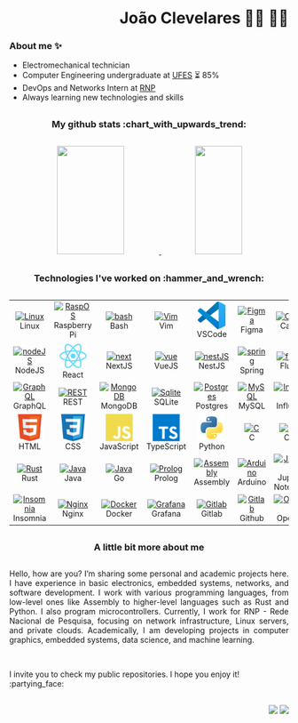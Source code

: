 <h1 align="right"> João Clevelares 👨‍🎓 👨‍💻</h1>

### About me :sparkles:
 - Electromechanical technician
 - Computer Engineering undergraduate at [UFES](https://www.ufes.br) ⏳ 85%
 - DevOps and Networks Intern at [RNP](https://www.rnp.br/) 
 - Always learning new technologies and skills
 
 ##
 
 <div align="center">
  <h3> My github stats :chart_with_upwards_trend: </h3>
 </div>
 
 ##
 
<div align="center">
  <a href="https://github.com/vortex2jm">
  <img width="49%" height="195px" src="https://github-readme-stats.vercel.app/api?username=vortex2jm&show_icons=true&include_all_commits=true&count_private=true&hide_border=true&title_color=00bfbf&icon_color=00bfbf&text_color=c9d1d9&bg_color=ffffff00&hide=contribs,issues"/> 
  
   <img width="41%" height="195px" src="https://github-readme-stats.vercel.app/api/top-langs/?username=vortex2jm&layout=compact&langs_count=8&hide_border=true&title_color=00bfbf&text_color=00bfbf&bg_color=ffffff00&hide=Jupyter%20Notebook" />
</a>
</div>

##

<div align="center">
  <h3>Technologies I've worked on :hammer_and_wrench:</h3>
</div>

##

<table align="center">
  <tr>
    <td align="center" width="100">
      <a href="https://github.com/vortex2jm" target="_blank">
        <img align="center" alt="Linux" height="50" width="50" src="https://cdn.jsdelivr.net/gh/devicons/devicon/icons/linux/linux-original.svg">
      </a>
      <br>
      Linux
    </td>
    <td align="center" width="100">
      <a href="https://github.com/vortex2jm" target="_blank">
        <img align="center" alt="RaspOS" height="50" width="50" src="https://cdn.jsdelivr.net/gh/devicons/devicon/icons/raspberrypi/raspberrypi-original.svg">
      </a>
      <br>
      Raspberry Pi
    </td>
    <td align="center" width="100">
      <a href="https://github.com/vortex2jm" target="_blank">
        <img align="center" alt="bash" height="50" width="50" src="https://cdn.jsdelivr.net/gh/devicons/devicon/icons/bash/bash-original.svg">
      </a>
      <br>
      Bash
    </td>    
    <td align="center" width="100">
      <a href="https://github.com/vortex2jm" target="_blank">
        <img align="center" alt="Vim" height="50" width="50" src="https://cdn.jsdelivr.net/gh/devicons/devicon/icons/vim/vim-original.svg">
      </a>
      <br>
      Vim
    </td>
    <td align="center" width="100">
      <a href="https://github.com/vortex2jm" target="_blank">
        <img align="center" alt="Vscode" height="50" width="50" src="https://raw.githubusercontent.com/devicons/devicon/master/icons/vscode/vscode-original.svg">
      </a>
      <br>
      VSCode
    </td>
    <td align="center" width="100">
      <a href="https://github.com/vortex2jm" target="_blank">
        <img align="center" alt="Figma" height="50" width="50" src="https://cdn.jsdelivr.net/gh/devicons/devicon/icons/figma/figma-original.svg">
      </a>
      <br>
      Figma
    </td>
    <td align="center" width="100">
      <a href="https://github.com/vortex2jm" target="_blank">
        <img align="center" alt="Canva" height="50" width="50" src="https://cdn.jsdelivr.net/gh/devicons/devicon/icons/canva/canva-original.svg">
      </a>
      <br>
      Canva
    </td>
  </tr>

  <tr>
    <td align="center" width="100">
      <a href="https://github.com/vortex2jm" target="_blank">
        <img align="center" alt="nodeJS" height="50" width="50" src="https://cdn.jsdelivr.net/gh/devicons/devicon/icons/nodejs/nodejs-original.svg" />
      </a>
      <br>
      NodeJS
    </td>   
    <td align="center" width="100">
      <a href="https://github.com/vortex2jm" target="_blank">
        <img align="center" alt="React" height="50" width="50" src="https://raw.githubusercontent.com/devicons/devicon/master/icons/react/react-original.svg">
      </a>
      <br>
      React
    </td>
    <td align="center" width="100">
      <a href="https://github.com/vortex2jm" target="_blank">
        <img align="center" alt="next" height="50" width="50" src="https://cdn.jsdelivr.net/gh/devicons/devicon/icons/nextjs/nextjs-original.svg" />
      </a>
      <br>
      NextJS
    </td>
    <td align="center" width="100">
      <a href="https://github.com/vortex2jm" target="_blank">
        <img align="center" alt="vue" height="50" width="50" src="https://cdn.jsdelivr.net/gh/devicons/devicon/icons/vuejs/vuejs-original.svg" />
      </a>
      <br>
      VueJS
    </td>
    <td align="center" width="100">
      <a href="https://github.com/vortex2jm" target="_blank">
        <img align="center" alt="nestJS" height="50" width="50" src="https://cdn.jsdelivr.net/gh/devicons/devicon/icons/nestjs/nestjs-original.svg" />
      </a>
      <br>
      NestJS
    </td>
    <td align="center" width="100">
      <a href="https://github.com/vortex2jm" target="_blank">
        <img align="center" alt="spring" height="50" width="50" src="https://cdn.jsdelivr.net/gh/devicons/devicon/icons/spring/spring-original.svg" />
      </a>
      <br>
      Spring
    </td>
    <td align="center" width="100">
      <a href="https://github.com/vortex2jm" target="_blank">
        <img align="center" alt="flutter" height="50" width="50" src="https://cdn.jsdelivr.net/gh/devicons/devicon/icons/flutter/flutter-original.svg" />
      </a>
      <br>
      Flutter
    </td>
  </tr>

  <tr>
    <td align="center" width="100">
      <a href="https://github.com/vortex2jm" target="_blank">
        <img align="center" alt="GraphQL" height="50" width="50" src="https://techstack-generator.vercel.app/graphql-icon.svg">
      </a>
      <br>
      GraphQL
    </td>
    <td align="center" width="100">
      <a href="https://github.com/vortex2jm" target="_blank">
        <img align="center" alt="REST" height="50" width="50" src="https://techstack-generator.vercel.app/restapi-icon.svg">
      </a>
      <br>
      REST
    </td>
    <td align="center" width="100">
      <a href="https://github.com/vortex2jm" target="_blank">
        <img align="center" alt="MongoDB" height="50" width="50" src="https://cdn.jsdelivr.net/gh/devicons/devicon/icons/mongodb/mongodb-original.svg">
      </a>
      <br>
      MongoDB
    </td>
    <td align="center" width="100">
      <a href="https://github.com/vortex2jm" target="_blank">
        <img align="center" alt="Sqlite" height="50" width="50" src="https://cdn.jsdelivr.net/gh/devicons/devicon/icons/sqlite/sqlite-original.svg">
      </a>
      <br>
      SQLite
    </td>
    <td align="center" width="100">
      <a href="https://github.com/vortex2jm" target="_blank">
        <img align="center" alt="Postgres" height="50" width="50" src="https://cdn.jsdelivr.net/gh/devicons/devicon/icons/postgresql/postgresql-original.svg">
      </a>
      <br>
      Postgres
    </td>
    <td align="center" width="100">
      <a href="https://github.com/vortex2jm" target="_blank">
        <img align="center" alt="MySQL" height="50" width="50" src="https://techstack-generator.vercel.app/mysql-icon.svg">
      </a>
      <br>
      MySQL
    </td>
    <td align="center" width="100">
      <a href="https://github.com/vortex2jm" target="_blank">
        <img align="center" alt="InfluxDB" height="50" width="50" src="https://cdn.jsdelivr.net/gh/devicons/devicon/icons/influxdb/influxdb-original.svg">
      </a>
      <br>
      InfluxDB
    </td>
  </tr>

  <tr>
    <td align="center" width="100">
      <a href="https://github.com/vortex2jm" target="_blank">
        <img align="center" alt="HTML" height="50" width="50" src="https://raw.githubusercontent.com/devicons/devicon/master/icons/html5/html5-original.svg">
      </a>
      <br>
      HTML
    </td>
    <td align="center" width="100">
      <a href="https://github.com/vortex2jm" target="_blank">
        <img align="center" alt="CSS" height="50" width="50" src="https://raw.githubusercontent.com/devicons/devicon/master/icons/css3/css3-original.svg">
      </a>
      <br>
      CSS
    </td>
    <td align="center" width="100">
      <a href="../../../?tab=repositories&q=&type=&language=javascript&sort=" target="_blank">
        <img align="center" alt="Js" height="50" width="50" src="https://raw.githubusercontent.com/devicons/devicon/master/icons/javascript/javascript-plain.svg">
      </a>
      <br>
      JavaScript
    </td>
    <td align="center" width="100">
      <a href="../../../?tab=repositories&q=&type=&language=typescript&sort=" target="_blank">
        <img align="center" alt="Ts" height="50" width="50" src="https://raw.githubusercontent.com/devicons/devicon/master/icons/typescript/typescript-original.svg">
      </a>
      <br>
      TypeScript
    </td>
    <td align="center" width="100">
      <a href="../../../?tab=repositories&q=&type=&language=python&sort=" target="_blank">
        <img align="center" alt="Python" height="50" width="50" src="https://raw.githubusercontent.com/devicons/devicon/master/icons/python/python-original.svg">
      </a>
      <br>
      Python
    </td>
    <td align="center" width="100">
      <a href="../../../?tab=repositories&q=&type=&language=c&sort=" target="_blank">
        <img align="center" alt="C" height="50" width="50" src="https://cdn.jsdelivr.net/gh/devicons/devicon/icons/c/c-original.svg" />
      </a>
      <br>
      C
    </td>
    <td align="center" width="100">
      <a href="../../../?tab=repositories&q=&type=&language=c%2B%2B&sort=" target="_blank">
        <img align="center" alt="C++" height="50" width="50" src="https://techstack-generator.vercel.app/cpp-icon.svg" />
      </a>
      <br>
      C++
    </td>
  </tr>

  <tr>
    <td align="center" width="100">
      <a href="https://github.com/vortex2jm" target="_blank">
        <img align="center" alt="Rust" height="50" width="50" src="https://cdn.jsdelivr.net/gh/devicons/devicon/icons/rust/rust-original.svg">
      </a>
      <br>
      Rust
    </td>
    <td align="center" width="100">
      <a href="../../../?tab=repositories&q=&type=&language=java&sort=" target="_blank">
        <img align="center" alt="Java" height="50" width="50" src="https://cdn.jsdelivr.net/gh/devicons/devicon/icons/java/java-original.svg" />
      </a>
      <br>
      Java
    </td>
   <td align="center" width="100">
      <a href="../../../?tab=repositories&q=&type=&language=go&sort=" target="_blank">
        <img align="center" alt="Java" height="50" width="50" src="https://cdn.jsdelivr.net/gh/devicons/devicon/icons/go/go-original.svg" />
      </a>
      <br>
      Go
    </td>
    <td align="center" width="100">
      <a href="https://github.com/vortex2jm" target="_blank">
        <img align="center" alt="Prolog" height="50" width="50" src="https://cdn.jsdelivr.net/gh/devicons/devicon/icons/prolog/prolog-original.svg">
      </a>
      <br>
      Prolog
    </td>
    <td align="center" width="100">
      <a href="https://github.com/vortex2jm" target="_blank">
        <img align="center" alt="Assembly" height="50" width="50" src="https://user-images.githubusercontent.com/5421823/62779159-4cf76880-baaa-11e9-8318-e20a1aaa913a.png">
      </a>
      <br>
      Assembly
    </td>
    <td align="center" width="100">
      <a href="https://github.com/vortex2jm" target="_blank">
        <img align="center" alt="Arduino" height="50" width="50" src="https://cdn.jsdelivr.net/gh/devicons/devicon/icons/arduino/arduino-original.svg">
      </a>
      <br>
      Arduino
    </td>
    <td align="center" width="100">
      <a href="https://github.com/vortex2jm" target="_blank">
        <img align="center" alt="Jupyter" height="50" width="50" src="https://cdn.jsdelivr.net/gh/devicons/devicon/icons/jupyter/jupyter-original.svg">
      </a>
      <br>
      Jupyter Notebook
    </td>
  </tr>

  <tr>
   <td align="center" width="100">
      <a href="https://github.com/vortex2jm" target="_blank">
        <img align="center" alt="Insomnia" height="50" width="50" src="https://cdn.jsdelivr.net/gh/devicons/devicon/icons/insomnia/insomnia-original.svg">
      </a>
      <br>
      Insomnia
    </td>
    <td align="center" width="100">
      <a href="https://github.com/vortex2jm" target="_blank">
        <img align="center" alt="Nginx" height="50" width="50" src="https://techstack-generator.vercel.app/nginx-icon.svg">
      </a>
      <br>
      Nginx
    </td>
    <td align="center" width="100">
      <a href="https://github.com/vortex2jm" target="_blank">
        <img align="center" alt="Docker" height="50" width="50" src="https://techstack-generator.vercel.app/docker-icon.svg">
      </a>
      <br>
      Docker
    </td>
    <td align="center" width="100">
      <a href="https://github.com/vortex2jm" target="_blank">
        <img align="center" alt="Grafana" height="50" width="50" src="https://cdn.jsdelivr.net/gh/devicons/devicon/icons/grafana/grafana-original.svg">
      </a>
      <br>
      Grafana
    </td>
    <td align="center" width="100">
      <a href="https://github.com/vortex2jm" target="_blank">
        <img align="center" alt="Gitlab" height="50" width="50" src="https://cdn.jsdelivr.net/gh/devicons/devicon/icons/gitlab/gitlab-original.svg">
      </a>
      <br>
      Gitlab
    </td>
    <td align="center" width="100">
      <a href="https://github.com/vortex2jm" target="_blank">
        <img align="center" alt="Gitlab" height="50" width="50" src="https://techstack-generator.vercel.app/github-icon.svg">
      </a>
      <br>
      Github
    </td>
    <td align="center" width="100">
      <a href="https://github.com/vortex2jm" target="_blank">
        <img align="center" alt="OpenGL" height="50" width="50" src="https://cdn.jsdelivr.net/gh/devicons/devicon/icons/opengl/opengl-original.svg">
      </a>
      <br>
      OpenGL
    </td>
  </tr>
</table>

##

 <div align="center">
  <h3> A little bit more about me </h3>
 </div>
 
##

<p align="justify">
Hello, how are you? I’m sharing some personal and academic projects here. I have experience in basic electronics,
embedded systems, networks, and software development. I work with various programming languages, from low-level ones
like Assembly to higher-level languages such as Rust and Python. I also program microcontrollers. Currently, I work 
for RNP - Rede Nacional de Pesquisa, focusing on network infrastructure, Linux servers,
and private clouds. Academically, I am developing projects in computer graphics, embedded systems, data science, and machine learning.
</p>

<br>

<p>
  I invite you to check my public repositories. I hope you enjoy it! :partying_face: 
</p>

##

<div align="right"> 
   <a href = "mailto:contato@joaoclev.dev.br"><img src="https://img.shields.io/badge/-Gmail-white?style=for-the-badge&logo=gmail&logoColor=red" target="_blank"></a>
   <a href="https://www.linkedin.com/in/joão-clevelares-287b04279"><img src="https://img.shields.io/badge/Linkedin-blue?style=for-the-badge&logo=linkedin" target="_blank"></a>
</div>
